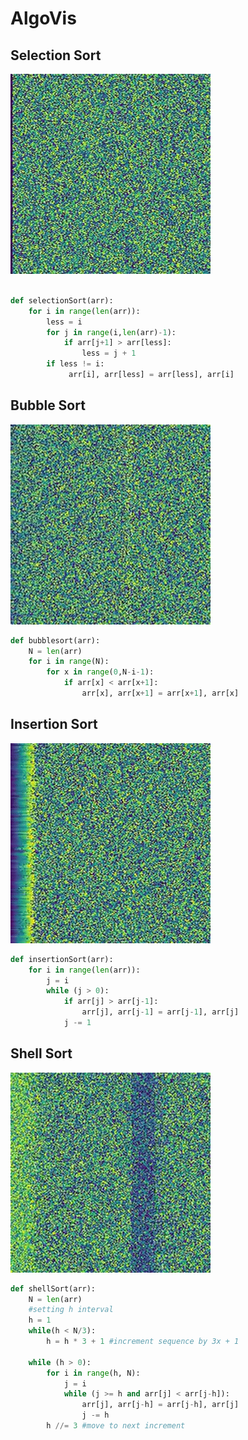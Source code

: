 # AlgoVis
## Selection Sort
![](gif/selection.gif)
```python

def selectionSort(arr):
    for i in range(len(arr)):
        less = i
        for j in range(i,len(arr)-1):
            if arr[j+1] > arr[less]:
                less = j + 1
        if less != i:
             arr[i], arr[less] = arr[less], arr[i]
```
## Bubble Sort
![](gif/bubble.gif)
```python
def bubblesort(arr):
    N = len(arr)
    for i in range(N):
        for x in range(0,N-i-1):
            if arr[x] < arr[x+1]:
                arr[x], arr[x+1] = arr[x+1], arr[x]
```

## Insertion Sort
![](gif/insertion.gif)
```python
def insertionSort(arr):
    for i in range(len(arr)):
        j = i
        while (j > 0):
            if arr[j] > arr[j-1]:
                arr[j], arr[j-1] = arr[j-1], arr[j]
            j -= 1
```

## Shell Sort
![](gif/shell.gif)
```python
def shellSort(arr):
    N = len(arr)
    #setting h interval
    h = 1
    while(h < N/3): 
        h = h * 3 + 1 #increment sequence by 3x + 1 

    while (h > 0):
        for i in range(h, N):
            j = i
            while (j >= h and arr[j] < arr[j-h]):
                arr[j], arr[j-h] = arr[j-h], arr[j]
                j -= h
        h //= 3 #move to next increment
```
